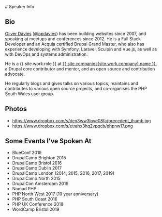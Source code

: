 ---
---

<div class="markup" markdown="1">
# Speaker Info

## Bio

[Oliver Davies][website] ([@opdavies][twitter]) has been building websites since
2007, and speaking at meetups and conferences since 2012. He is a Full Stack
Developer and an Acquia certified Drupal Grand Master, who also has experience
developing with Symfony, Laravel, Sculpin and Vue.js, as well as with DevOps and
systems administration.

He is a {{ site.work.role }} at
[{{ site.companies[site.work.company].name }}][work], a Drupal core contributor
and mentor, and an open source and contribution advocate.

He regularly blogs and gives talks on various topics, maintains and contributes
to various open source projects, and co-organises the PHP South Wales user
group.

[twitter]: {{site.twitter.url}}
[website]: {{site.url}}

[work]: {{site.companies[site.work.company].url}}

## Photos

- <https://www.dropbox.com/s/den3ww3lpve08fa/precedent_thumb.jpg>
- <https://www.dropbox.com/s/etrahx3hq2vpqcb/phpnw17.png>

## Some Events I’ve Spoken At

- BlueConf 2019
- DrupalCamp Brighton 2015
- DrupalCamp Bristol 2016
- DrupalCamp Dublin 2017
- DrupalCamp London (2014, 2015, 2016, 2017, 2019)
- DrupalCamp North 2015
- DrupalCon Amsterdam 2019
- Nomad PHP
- PHP North West 2017 (10 year anniversary)
- PHP South Coast 2016
- PHP UK Conference 2018
- WordCamp Bristol 2019
  </div>
